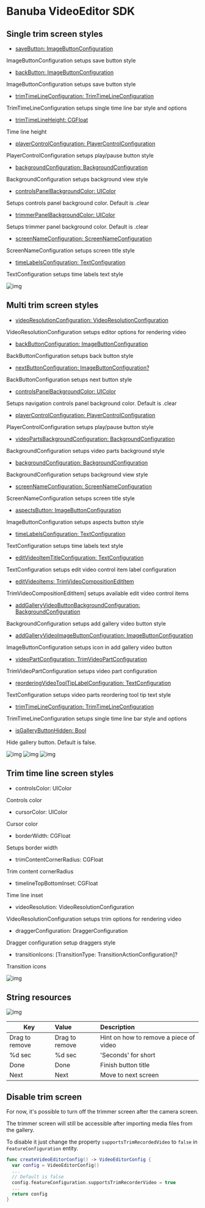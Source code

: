 # Banuba VideoEditor SDK
## Single trim screen styles  

- [saveButton: ImageButtonConfiguration](/Example/Example/Extension/TrimConfiguration.swift#L8)

ImageButtonConfiguration setups save button style

- [backButton: ImageButtonConfiguration](/Example/Example/Extension/TrimConfiguration.swift#L14)

ImageButtonConfiguration setups save button style

- [trimTimeLineConfiguration: TrimTimeLineConfiguration](/Example/Example/Extension/TrimConfiguration.swift#L19)

TrimTimeLineConfiguration setups single time line bar style and options

- [trimTimeLineHeight: CGFloat](/Example/Example/Extension/TrimConfiguration.swift#L23)

Time line height

- [playerControlConfiguration: PlayerControlConfiguration](/Example/Example/Extension/TrimConfiguration.swift#L26)

PlayerControlConfiguration setups play/pause button style

- [backgroundConfiguration: BackgroundConfiguration](/Example/Example/Extension/TrimConfiguration.swift#L25)

BackgroundConfiguration setups background view style

- [controlsPanelBackgroundColor: UIColor](/Example/Example/Extension/TrimConfiguration.swift#L25)

Setups controls panel background color. Default is .clear

- [trimmerPanelBackgroundColor: UIColor](/Example/Example/Extension/TrimConfiguration.swift#L25)

Setups trimmer panel background color. Default is .clear

- [screenNameConfiguration: ScreenNameConfiguration](/Example/Example/Extension/TrimConfiguration.swift#L37)

ScreenNameConfiguration setups screen title style

- [timeLabelsConfiguration: TextConfiguration](/Example/Example/Extension/TrimConfiguration.swift#L38)

TextConfiguration setups time labels text style
  
  ![img](screenshots/SingleTrimConfiguration.png)

## Multi trim screen styles  

- [videoResolutionConfiguration: VideoResolutionConfiguration](/Example/Example/Extension/TrimConfiguration.swift#L50)

VideoResolutionConfiguration setups editor options for rendering video

- [backButtonConfiguration: ImageButtonConfiguration](/Example/Example/Extension/TrimConfiguration.swift#L56)

BackButtonConfiguration setups back button style

- [nextButtonConfiguration: ImageButtonConfiguration?](/Example/Example/Extension/TrimConfiguration.swift#L61)

BackButtonConfiguration setups next button style

- [controlsPanelBackgroundColor: UIColor](/Example/Example/Extension/TrimConfiguration.swift#L75)

Setups navigation controls panel background color. Default is .clear

- [playerControlConfiguration: PlayerControlConfiguration](/Example/Example/Extension/TrimConfiguration.swift#L75)

PlayerControlConfiguration setups play/pause button style

- [videoPartsBackgroundConfiguration: BackgroundConfiguration](/Example/Example/Extension/TrimConfiguration.swift#L139)

BackgroundConfiguration setups video parts background style

- [backgroundConfiguration: BackgroundConfiguration](/Example/Example/Extension/TrimConfiguration.swift#L79)

BackgroundConfiguration setups background view style

- [screenNameConfiguration: ScreenNameConfiguration](/Example/Example/Extension/TrimConfiguration.swift#L81)

ScreenNameConfiguration setups screen title style

- [aspectsButton: ImageButtonConfiguration](/Example/Example/Extension/TrimConfiguration.swift#L142)

ImageButtonConfiguration setups aspects button style

- [timeLabelsConfiguration: TextConfiguration](/Example/Example/Extension/TrimConfiguration.swift#L38)

TextConfiguration setups time labels text style

- [editVideoItemTitleConfiguration: TextConfiguration](/Example/Example/Extension/TrimConfiguration.swift#L38)

TextConfiguration setups edit video control item label configuration

- [editVideoItems: TrimVideoCompositionEditItem](/Example/Example/Extension/TrimConfiguration.swift#L38)

TrimVideoCompositionEditItem] setups available edit video control items

- [addGalleryVideoButtonBackgroundConfiguration: BackgroundConfiguration](/Example/Example/Extension/TrimConfiguration.swift#L38)

BackgroundConfiguration setups add gallery video button style

- [addGalleryVideoImageButtonConfiguration: ImageButtonConfiguration](/Example/Example/Extension/TrimConfiguration.swift#L38)

ImageButtonConfiguration setups icon in add gallery video button

- [videoPartConfiguration: TrimVideoPartConfiguration](/Example/Example/Extension/TrimConfiguration.swift#L38)

TrimVideoPartConfiguration setups video part configuration

- [reorderingVideoToolTipLabelConfiguration: TextConfiguration](/Example/Example/Extension/TrimConfiguration.swift#L38)

TextConfiguration setups video parts reordering tool tip text style

- [trimTimeLineConfiguration: TrimTimeLineConfiguration](/Example/Example/Extension/TrimConfiguration.swift#L66)

TrimTimeLineConfiguration setups single time line bar style and options

- [isGalleryButtonHidden: Bool](/Example/Example/Extension/TrimConfiguration.swift#L38)

Hide gallery button. Default is false.

![img](screenshots/MultiTrimConfiguration.png)
![img](screenshots/MultiTrimConfiguration2.png)
![img](screenshots/MultiTrimConfiguration3.png)

## Trim time line screen styles  

- controlsColor: UIColor

Controls color

- cursorColor: UIColor

Cursor color

- borderWidth: CGFloat

Setups border width

- trimContentCornerRadius: CGFloat

Trim content cornerRadius

- timelineTopBottomInset: CGFloat

Time line inset

- videoResolution: VideoResolutionConfiguration

VideoResolutionConfiguration setups trim options for rendering video

- draggerConfiguration: DraggerConfiguration

Dragger configuration setup draggers style

- transitionIcons: [TransitionType: TransitionActionConfiguration]?

Transition icons

![img](screenshots/GalleryTrimConfiguration.png)

## String resources

![img](screenshots/TrimLocalization.png)

| Key        |      Value      |   Description |
| ------------- | :----------- | :------------- |
| Drag to remove | Drag to remove | Hint on how to remove a piece of video
| %d sec | %d sec | 'Seconds' for short
| Done | Done | Finish button title
| Next | Next | Move to next screen

## Disable trim screen

For now, it's possible to turn off the trimmer screen after the camera screen.

The trimmer screen will still be accessible after importing media files from the gallery.

To disable it just change the property ```supportsTrimRecordedVideo``` to ```false``` in ```FeatureConfiguration``` entity.

``` swift
func createVideoEditorConfig() -> VideoEditorConfig {
  var config = VideoEditorConfig()
  ...
  // Default is false
  config.featureConfiguration.supportsTrimRecorderVideo = true
  ...
  return config
}

```
